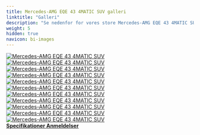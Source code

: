 ```yaml
---
title: Mercedes-AMG EQE 43 4MATIC SUV galleri
linktitle: "Galleri"
description: "Se nedenfor for vores store Mercedes-AMG EQE 43 4MATIC SUV-billedgalleri. Klik på billederne for versioner i høj opløsning."
weight: 5
hidden: true
navicon: bi-images
---
```

<!-- markdownlint-disable MD033 -->
<div class="row" id ="my-gallery">
	<div class="pswp-grid-item col-6 col-md-4">
		<a href="https://media.evkx.net/multimedia/models/mercedes/eqe_suv/eqe_43_4matic_suv/driverseats_1.jpg"
data-pswp-src="https://media.evkx.net/multimedia/models/mercedes/eqe_suv/eqe_43_4matic_suv/driverseats_1.jpg"
data-pswp-width="3000"
data-pswp-height="1702" 
target="_blank">
			<img src="https://media.evkx.net/multimedia/models/mercedes/eqe_suv/eqe_43_4matic_suv/driverseats_1_xst.jpg" alt="Mercedes-AMG EQE 43 4MATIC SUV" class="img-fluid " />
		</a>
	</div>
	<div class="pswp-grid-item col-6 col-md-4">
		<a href="https://media.evkx.net/multimedia/models/mercedes/eqe_suv/eqe_43_4matic_suv/exterior_1.jpg"
data-pswp-src="https://media.evkx.net/multimedia/models/mercedes/eqe_suv/eqe_43_4matic_suv/exterior_1.jpg"
data-pswp-width="3000"
data-pswp-height="1999" 
target="_blank">
			<img src="https://media.evkx.net/multimedia/models/mercedes/eqe_suv/eqe_43_4matic_suv/exterior_1_xst.jpg" alt="Mercedes-AMG EQE 43 4MATIC SUV" class="img-fluid " />
		</a>
	</div>
	<div class="pswp-grid-item col-6 col-md-4">
		<a href="https://media.evkx.net/multimedia/models/mercedes/eqe_suv/eqe_43_4matic_suv/headlights_1.jpg"
data-pswp-src="https://media.evkx.net/multimedia/models/mercedes/eqe_suv/eqe_43_4matic_suv/headlights_1.jpg"
data-pswp-width="3000"
data-pswp-height="1999" 
target="_blank">
			<img src="https://media.evkx.net/multimedia/models/mercedes/eqe_suv/eqe_43_4matic_suv/headlights_1_xst.jpg" alt="Mercedes-AMG EQE 43 4MATIC SUV" class="img-fluid " />
		</a>
	</div>
	<div class="pswp-grid-item col-6 col-md-4">
		<a href="https://media.evkx.net/multimedia/models/mercedes/eqe_suv/eqe_43_4matic_suv/interior_1.jpg"
data-pswp-src="https://media.evkx.net/multimedia/models/mercedes/eqe_suv/eqe_43_4matic_suv/interior_1.jpg"
data-pswp-width="3000"
data-pswp-height="1923" 
target="_blank">
			<img src="https://media.evkx.net/multimedia/models/mercedes/eqe_suv/eqe_43_4matic_suv/interior_1_xst.jpg" alt="Mercedes-AMG EQE 43 4MATIC SUV" class="img-fluid " />
		</a>
	</div>
	<div class="pswp-grid-item col-6 col-md-4">
		<a href="https://media.evkx.net/multimedia/models/mercedes/eqe_suv/eqe_43_4matic_suv/main_1.jpg"
data-pswp-src="https://media.evkx.net/multimedia/models/mercedes/eqe_suv/eqe_43_4matic_suv/main_1.jpg"
data-pswp-width="3000"
data-pswp-height="2001" 
target="_blank">
			<img src="https://media.evkx.net/multimedia/models/mercedes/eqe_suv/eqe_43_4matic_suv/main_1_xst.jpg" alt="Mercedes-AMG EQE 43 4MATIC SUV" class="img-fluid " />
		</a>
	</div>
	<div class="pswp-grid-item col-6 col-md-4">
		<a href="https://media.evkx.net/multimedia/models/mercedes/eqe_suv/eqe_43_4matic_suv/screens_1.jpg"
data-pswp-src="https://media.evkx.net/multimedia/models/mercedes/eqe_suv/eqe_43_4matic_suv/screens_1.jpg"
data-pswp-width="3000"
data-pswp-height="1999" 
target="_blank">
			<img src="https://media.evkx.net/multimedia/models/mercedes/eqe_suv/eqe_43_4matic_suv/screens_1_xst.jpg" alt="Mercedes-AMG EQE 43 4MATIC SUV" class="img-fluid " />
		</a>
	</div>
	<div class="pswp-grid-item col-6 col-md-4">
		<a href="https://media.evkx.net/multimedia/models/mercedes/eqe_suv/eqe_43_4matic_suv/secondrowseats_1.jpg"
data-pswp-src="https://media.evkx.net/multimedia/models/mercedes/eqe_suv/eqe_43_4matic_suv/secondrowseats_1.jpg"
data-pswp-width="3000"
data-pswp-height="2089" 
target="_blank">
			<img src="https://media.evkx.net/multimedia/models/mercedes/eqe_suv/eqe_43_4matic_suv/secondrowseats_1_xst.jpg" alt="Mercedes-AMG EQE 43 4MATIC SUV" class="img-fluid " />
		</a>
	</div>
	<div class="pswp-grid-item col-6 col-md-4">
		<a href="https://media.evkx.net/multimedia/models/mercedes/eqe_suv/eqe_43_4matic_suv/secondrowseats_2.jpg"
data-pswp-src="https://media.evkx.net/multimedia/models/mercedes/eqe_suv/eqe_43_4matic_suv/secondrowseats_2.jpg"
data-pswp-width="3000"
data-pswp-height="2018" 
target="_blank">
			<img src="https://media.evkx.net/multimedia/models/mercedes/eqe_suv/eqe_43_4matic_suv/secondrowseats_2_xst.jpg" alt="Mercedes-AMG EQE 43 4MATIC SUV" class="img-fluid " />
		</a>
	</div>
	<div class="pswp-grid-item col-6 col-md-4">
		<a href="https://media.evkx.net/multimedia/models/mercedes/eqe_suv/eqe_43_4matic_suv/trunk_1.jpg"
data-pswp-src="https://media.evkx.net/multimedia/models/mercedes/eqe_suv/eqe_43_4matic_suv/trunk_1.jpg"
data-pswp-width="3000"
data-pswp-height="1999" 
target="_blank">
			<img src="https://media.evkx.net/multimedia/models/mercedes/eqe_suv/eqe_43_4matic_suv/trunk_1_xst.jpg" alt="Mercedes-AMG EQE 43 4MATIC SUV" class="img-fluid " />
		</a>
	</div>
	<div class="pswp-grid-item col-6 col-md-4">
		<a href="https://media.evkx.net/multimedia/models/mercedes/eqe_suv/eqe_43_4matic_suv/trunk_2.jpg"
data-pswp-src="https://media.evkx.net/multimedia/models/mercedes/eqe_suv/eqe_43_4matic_suv/trunk_2.jpg"
data-pswp-width="3000"
data-pswp-height="1999" 
target="_blank">
			<img src="https://media.evkx.net/multimedia/models/mercedes/eqe_suv/eqe_43_4matic_suv/trunk_2_xst.jpg" alt="Mercedes-AMG EQE 43 4MATIC SUV" class="img-fluid " />
		</a>
	</div>
	<div class="pswp-grid-item col-6 col-md-4">
		<a href="https://media.evkx.net/multimedia/models/mercedes/eqe_suv/eqe_43_4matic_suv/wheels_1.jpg"
data-pswp-src="https://media.evkx.net/multimedia/models/mercedes/eqe_suv/eqe_43_4matic_suv/wheels_1.jpg"
data-pswp-width="3000"
data-pswp-height="1999" 
target="_blank">
			<img src="https://media.evkx.net/multimedia/models/mercedes/eqe_suv/eqe_43_4matic_suv/wheels_1_xst.jpg" alt="Mercedes-AMG EQE 43 4MATIC SUV" class="img-fluid " />
		</a>
	</div>
</div>
<script type="module">
  import PhotoSwipeLightbox from '/js/photoswipe-lightbox.esm.js';
    const lightbox = new PhotoSwipeLightbox({
       gallery: '#my-gallery',
        children: 'a',
        pswpModule: () => import('/js/photoswipe.esm.js')
    });
lightbox.init();
</script>
<div class="mt-3 mb-3">
<a href="../specifications/" class="text-decoration-none text-black">
<strong><i class="bi-arrow-left"></i> Specifikationer </strong>
</a>
<a href="../reviews/" class="text-decoration-none text-black float-end">
<strong>Anmeldelser <i class="bi-arrow-right"></i></strong>
</a>
</div>
